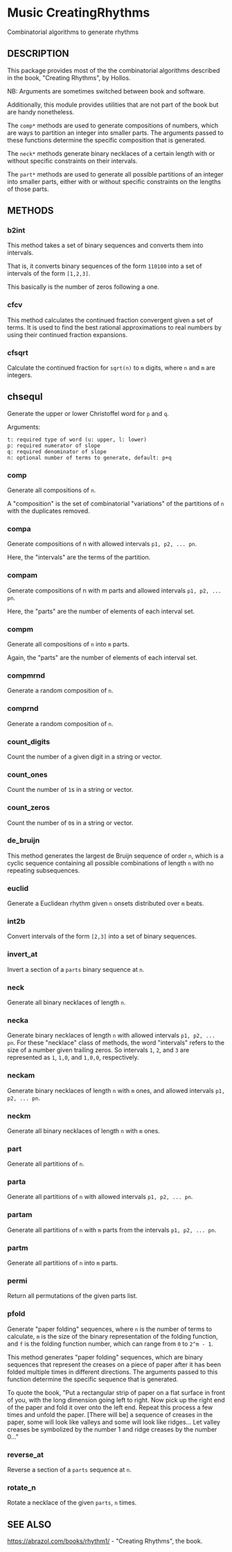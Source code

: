 # Music CreatingRhythms
Combinatorial algorithms to generate rhythms

## DESCRIPTION

This package provides most of the the combinatorial algorithms described in the book, "Creating Rhythms", by Hollos.

NB: Arguments are sometimes switched between book and software.

Additionally, this module provides utilities that are not part of the book but are handy nonetheless.

The `comp*` methods are used to generate compositions of numbers, which are ways to partition an integer into smaller parts. The arguments passed to these functions determine the specific composition that is generated.

The `neck*` methods generate binary necklaces of a certain length with or without specific constraints on their intervals.

The `part*` methods are used to generate all possible partitions of an integer into smaller parts, either with or without specific constraints on the lengths of those parts.

## METHODS

### b2int
This method takes a set of binary sequences and converts them into intervals.

That is, it converts binary sequences of the form `110100` into a set of intervals of the form `[1,2,3]`.

This basically is the number of zeros following a one.

### cfcv
This method calculates the continued fraction convergent given a set of terms. It is used to find the best rational approximations to real numbers by using their continued fraction expansions.

### cfsqrt
Calculate the continued fraction for `sqrt(n)` to `m` digits, where `n` and `m` are integers.

## chsequl
Generate the upper or lower Christoffel word for `p` and `q`.

Arguments:
```
t: required type of word (u: upper, l: lower)
p: required numerator of slope
q: required denominator of slope
n: optional number of terms to generate, default: p+q
```

### comp
Generate all compositions of `n`.

A "composition" is the set of combinatorial "variations" of the partitions of `n` with the duplicates removed.

### compa
Generate compositions of n with allowed intervals `p1, p2, ... pn`.

Here, the "intervals" are the terms of the partition.

### compam
Generate compositions of n with m parts and allowed intervals `p1, p2, ... pn`.

Here, the "parts" are the number of elements of each interval set.

### compm
Generate all compositions of `n` into `m` parts.

Again, the "parts" are the number of elements of each interval set.

### compmrnd
Generate a random composition of `n`.

### comprnd
Generate a random composition of `n`.

### count_digits
Count the number of a given digit in a string or vector.

### count_ones
Count the number of `1`s in a string or vector.

### count_zeros
Count the number of `0`s in a string or vector.

### de_bruijn
This method generates the largest de Bruijn sequence of order `n`, which is a cyclic sequence containing all possible combinations of length `n` with no repeating subsequences.

### euclid
Generate a Euclidean rhythm given `n` onsets distributed over `m` beats.

### int2b
Convert intervals of the form `[2,3]` into a set of binary sequences.

### invert_at
Invert a section of a `parts` binary sequence at `n`.

### neck
Generate all binary necklaces of length `n`.

### necka
Generate binary necklaces of length `n` with allowed intervals `p1, p2, ... pn`. For these "necklace" class of methods, the word "intervals" refers to the size of a number given trailing zeros. So intervals `1`, `2`, and `3` are represented as `1`, `1,0`, and `1,0,0`, respectively.

### neckam
Generate binary necklaces of length `n` with `m` ones, and allowed intervals `p1, p2, ... pn`.

### neckm
Generate all binary necklaces of length `n` with `m` ones.

### part
Generate all partitions of `n`.

### parta
Generate all partitions of `n` with allowed intervals `p1, p2, ... pn`.

### partam
Generate all partitions of `n` with `m` parts from the intervals `p1, p2, ... pn`.

### partm
Generate all partitions of `n` into `m` parts.

### permi
Return all permutations of the given parts list.

### pfold
Generate "paper folding" sequences, where `n` is the number of terms to calculate, `m` is the size of the binary representation of the folding function, and `f` is the folding function number, which can range from `0` to `2^m - 1`.

This method generates "paper folding" sequences, which are binary sequences that represent the creases on a piece of paper after it has been folded multiple times in different directions. The arguments passed to this function determine the specific sequence that is generated.

To quote the book, "Put a rectangular strip of paper on a flat surface in front of you, with the long dimension going left to right. Now pick up the right end of the paper and fold it over onto the left end. Repeat this process a few times and unfold the paper. [There will be] a sequence of creases in the paper, some will look like valleys and some will look like ridges... Let valley creases be symbolized by the number 1 and ridge creases by the number 0..."

### reverse_at
Reverse a section of a `parts` sequence at `n`.

### rotate_n
Rotate a necklace of the given `parts`, `n` times.

## SEE ALSO
https://abrazol.com/books/rhythm1/ - "Creating Rhythms", the book.
